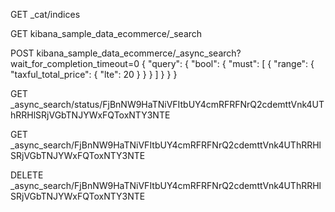 

GET _cat/indices




GET kibana_sample_data_ecommerce/_search

POST kibana_sample_data_ecommerce/_async_search?wait_for_completion_timeout=0
{
  "query": {
    "bool": {
      "must": [
        {
          "range": {
            "taxful_total_price": {
              "lte": 20
            }
          }
        }
      ]
    }
  }
}

GET _async_search/status/FjBnNW9HaTNiVFItbUY4cmRFRFNrQ2cdemttVnk4UThRRHlSRjVGbTNJYWxFQToxNTY3NTE


GET _async_search/FjBnNW9HaTNiVFItbUY4cmRFRFNrQ2cdemttVnk4UThRRHlSRjVGbTNJYWxFQToxNTY3NTE

DELETE _async_search/FjBnNW9HaTNiVFItbUY4cmRFRFNrQ2cdemttVnk4UThRRHlSRjVGbTNJYWxFQToxNTY3NTE

